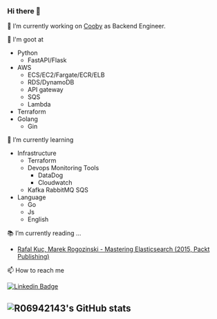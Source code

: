 ### Hi there 👋
🔭 I’m currently working on [Cooby](https://github.com/cooby-inc) as Backend Engineer.

💪 I'm goot at
- Python
  - FastAPI/Flask 
- AWS
  - ECS/EC2/Fargate/ECR/ELB
  - RDS/DynamoDB
  - API gateway
  - SQS
  - Lambda
- Terraform
- Golang
  - Gin

🌱 I’m currently learning
- Infrastructure
  - Terraform
  - Devops Monitoring Tools
    - DataDog
    - Cloudwatch
  - Kafka RabbitMQ SQS
- Language
  - Go
  - Js
  - English

 📚 I’m currently reading ...
 - [Rafal Kuc, Marek Rogozinski - Mastering Elasticsearch (2015, Packt Publishing)](https://www.amazon.com/Mastering-Elasticsearch-Second-Rafal-Kuc/dp/1783553790)

📫 How to reach me

[![Linkedin Badge](https://img.shields.io/badge/-LinkedIn-0e76a8?style=flat-square&logo=Linkedin&logoColor=white)](https://www.linkedin.com/in/conrad-lan-067267a4/)


![R06942143's GitHub stats](https://github-readme-stats.vercel.app/api?username=R06942143&show_icons=true&theme=radical)
- 
<!--
**R06942143/R06942143** is a ✨ _special_ ✨ repository because its `README.md` (this file) appears on your GitHub profile.

Here are some ideas to get you started:

- 🔭 I’m currently working ...
- 🌱 I’m currently learning ...
- 👯 I’m looking to collaborate on ...
- 🤔 I’m looking for help with ...
- 💬 Ask me about ...
- 📫 How to reach me: ...
- 😄 Pronouns: ...
- ⚡ Fun fact: ...
-->
